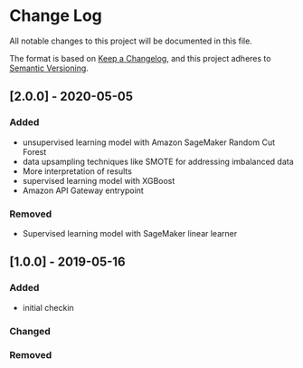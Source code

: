 # Change Log
All notable changes to this project will be documented in this file.

The format is based on [Keep a Changelog](https://keepachangelog.com/en/1.0.0/),
and this project adheres to [Semantic Versioning](https://semver.org/spec/v2.0.0.html).

## [2.0.0] - 2020-05-05
### Added
- unsupervised learning model with Amazon SageMaker Random Cut Forest
- data upsampling techniques like SMOTE for addressing imbalanced data
- More interpretation of results
- supervised learning model with XGBoost
- Amazon API Gateway entrypoint

### Removed
- Supervised learning model with SageMaker linear learner


## [1.0.0] - 2019-05-16
### Added
- initial checkin

### Changed

### Removed
